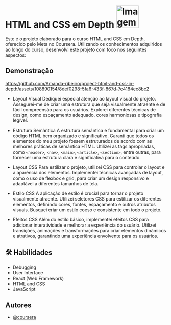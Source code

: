 # HTML and CSS em Depth <img src="https://th.bing.com/th/id/OIP.L5MBP2lB2KENDlRirmcnMAAAAA?pid=ImgDet&rs=1" alt="Imagem" width="70"/>

Este é o projeto elaborado para o curso HTML and CSS em Depth, oferecido pelo Meta no Coursera. Utilizando os conhecimentos adquiridos ao longo do curso, desenvolvi este projeto com foco nos seguintes aspectos:

## Demonstração

https://github.com/Amanda-ribeiiro/project-html-and-css-in-depth/assets/108890154/8def0298-5fa6-433f-867d-7c4184ec8bc2

- Layout Visual
Dediquei especial atenção ao layout visual do projeto. Assegurei-me de criar uma estrutura que seja visualmente atraente e de fácil compreensão para os usuários. Explorei diferentes técnicas de design, como espaçamento adequado, cores harmoniosas e tipografia legível.

- Estrutura Semântica
A estrutura semântica é fundamental para criar um código HTML bem organizado e significativo. Garanti que todos os elementos do meu projeto fossem estruturados de acordo com as melhores práticas de semântica HTML. Utilizei as tags apropriadas, como `<header>`, `<nav>`, `<main>`, `<article>`, `<section>`, entre outras, para fornecer uma estrutura clara e significativa para o conteúdo.

- Layout CSS
Para estilizar o projeto, utilizei CSS para controlar o layout e a aparência dos elementos. Implementei técnicas avançadas de layout, como o uso de flexbox e grid, para criar um design responsivo e adaptável a diferentes tamanhos de tela.

- Estilo CSS
A aplicação de estilo é crucial para tornar o projeto visualmente atraente. Utilizei seletores CSS para estilizar os diferentes elementos, definindo cores, fontes, espaçamento e outros atributos visuais. Busquei criar um estilo coeso e consistente em todo o projeto.

- Efeitos CSS
Além do estilo básico, implementei efeitos CSS para adicionar interatividade e melhorar a experiência do usuário. Utilizei transições, animações e transformações para criar elementos dinâmicos e atrativos, garantindo uma experiência envolvente para os usuários.

## 🛠 Habilidades

- Debugging
- User Interface
- React (Web Framework)
- HTML and CSS
- JavaScript

## Autores

- [@coursera](https://www.coursera.org/learn/html-and-css-in-depth?)
